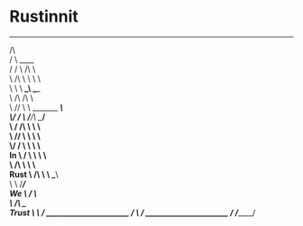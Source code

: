 # Rustinnit

   __________________________
  /\                         \
 /  \            ____         \
/ \/ \          /\   \         \
\ /\  \         \ \   \         \
 \  \  \     ____\_\   \______   \
  \   /\\   /\                \   \
   \ /\/ \  \ \_______    _____\   \
    \\/ / \  \/______/\   \____/    \
     \ / /\\         \ \   \         \
      \ /\/ \         \ \   \         \
       \\/ / \         \ \   \         \
  In    \ /   \         \ \   \         \
         \\  /\\         \ \   \         \
Rust      \ /\  \         \ \___\         \
           \\    \         \/___/          \
  We        \  \/ \                         \
             \ /\  \_________________________\
Trust         \  \ / ______________________  /
               \  / ______________________  /
                \/_________________________/